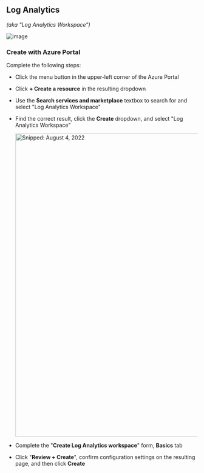 ## Log Analytics
_(aka “Log Analytics Workspace”)_

![image](https://user-images.githubusercontent.com/44923999/185765431-22cc2fa0-105e-4ee8-b26a-a4c0f7c48de1.png)

### Create with Azure Portal

Complete the following steps:

* Click the menu button in the upper-left corner of the Azure Portal
* Click **+ Create a resource** in the resulting dropdown
* Use the **Search services and marketplace** textbox to search for and select "Log Analytics Workspace"
* Find the correct result, click the **Create** dropdown, and select "Log Analytics Workspace"

  <img src="https://user-images.githubusercontent.com/44923999/182906014-ff2d5139-560f-4c38-99ac-46e2931bae6b.png" width="800" title="Snipped: August 4, 2022" />

* Complete the "**Create Log Analytics workspace**" form, **Basics** tab
* Click "**Review + Create**", confirm configuration settings on the resulting page, and then click **Create**
